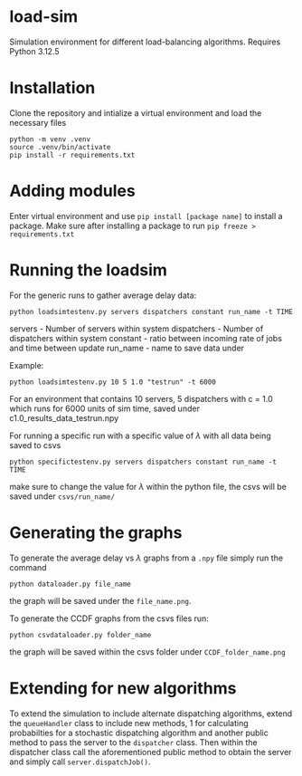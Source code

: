 # load-sim
Simulation environment for different load-balancing algorithms.
Requires Python 3.12.5

# Installation
Clone the repository and intialize a virtual environment and load the necessary files
```
python -m venv .venv
source .venv/bin/activate
pip install -r requirements.txt
```

# Adding modules
Enter virtual environment and use `pip install [package name]` to install a package.
Make sure after installing a package to run `pip freeze > requirements.txt`

# Running the loadsim
For the generic runs to gather average delay data:
```
python loadsimtestenv.py servers dispatchers constant run_name -t TIME
```
servers - Number of servers within system
dispatchers - Number of dispatchers within system
constant - ratio between incoming rate of jobs and time between update
run_name - name to save data under

Example:
```
python loadsimtestenv.py 10 5 1.0 "testrun" -t 6000
```
For an environment that contains 10 servers, 5 dispatchers with c = 1.0 which runs for 6000 units of sim time, saved under c1.0_results_data_testrun.npy

For running a specific run with a specific value of $\lambda$ with all data being saved to csvs
```
python specifictestenv.py servers dispatchers constant run_name -t TIME
```
make sure to change the value for $\lambda$ within the python file, the csvs will be saved under `csvs/run_name/`

# Generating the graphs
To generate the average delay vs $\lambda$ graphs from a `.npy` file simply run the command
```
python dataloader.py file_name
```
the graph will be saved under the `file_name.png`.


To generate the CCDF graphs from the csvs files run:
```
python csvdataloader.py folder_name
```

the graph will be saved within the csvs folder under `CCDF_folder_name.png`

# Extending for new algorithms
To extend the simulation to include alternate dispatching algorithms, extend the `queueHandler` class to include new methods, 1 for calculating probabilties for a stochastic dispatching algorithm and another public method to pass the server to the `dispatcher` class. Then within the dispatcher class call the aforementioned public method to obtain the server and simply call `server.dispatchJob()`.